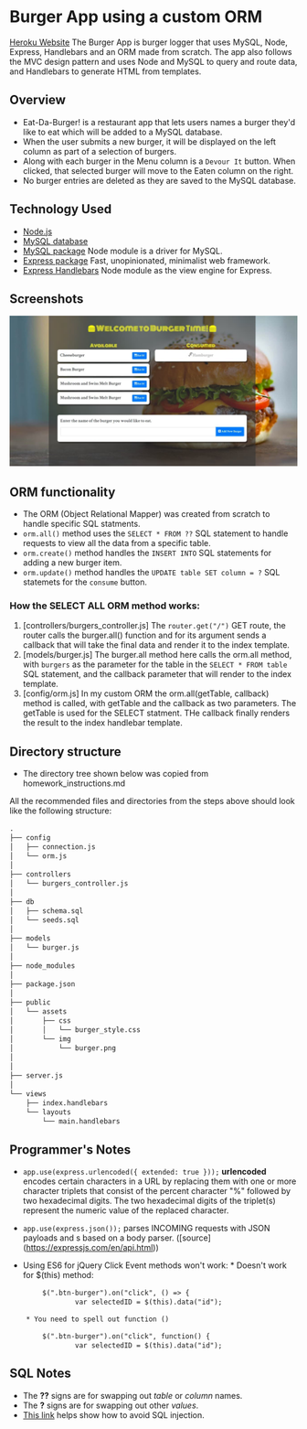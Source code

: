 # Burger App using a custom ORM
[Heroku Website](http://oc-burger.herokuapp.com/)
The Burger App is burger logger that uses MySQL, Node, Express, Handlebars and an ORM made from scratch. The app also follows the MVC design pattern and uses Node and MySQL to query and route data, and Handlebars to generate HTML from templates.

## Overview
* Eat-Da-Burger! is a restaurant app that lets users names a burger they'd like to eat which will be added to a MySQL database.
* When the user submits a new burger, it will be displayed on the left column as part of a selection of burgers.
* Along with each burger in the Menu column is a `Devour It` button. When clicked, that selected burger will move to the Eaten column on the right.
* No burger entries are deleted as they are saved to the MySQL database.

## Technology Used
* [Node.js](https://nodejs.org/)
* [MySQL database](https://www.mysql.com/)
* [MySQL package](https://www.npmjs.com/package/mysql) Node module is a driver for MySQL. 
* [Express package](https://www.npmjs.com/package/express) Fast, unopinionated, minimalist web framework.
* [Express Handlebars](https://www.npmjs.com/package/express-handlebars) Node module as the view engine for Express.

## Screenshots
![Home Page](burger-app-min.jpg)

## ORM functionality
* The ORM (Object Relational Mapper) was created from scratch to handle specific SQL statments.
* `orm.all()` method uses the `SELECT * FROM ??` SQL statement to handle requests to view all the data from a specific table.
* `orm.create()` method handles the `INSERT INTO` SQL statements for adding a new burger item.
* `orm.update()` method handles the `UPDATE table SET column = ?` SQL statemets for the `consume` button.

### How the SELECT ALL ORM method works:
1. [controllers/burgers_controller.js] The `router.get("/")` GET route, the router calls the burger.all() function and for its argument sends a callback that will take the final data and render it to the index template.
2. [models/burger.js] The burger.all method here calls the orm.all method, with `burgers` as the parameter for the table in the `SELECT * FROM table` SQL statement, and the callback parameter that will render to the index template.
3. [config/orm.js] In my custom ORM the orm.all(getTable, callback) method is called, with getTable and the callback as two parameters. The getTable is used for the SELECT statment. THe callback finally renders the result to the index handlebar template.
<!-- 
### How the INSERT ORM method works:
1. When a valid text input has been submitted, the form is sent as a POST method to the `/api/burgers` route.
2. [controllers/burgers_controller.js] the `router.post("/api/burgers")` POST route receives the form data and calls the `burgers.create()` method with `req.body.name` as a parameter.
3. [models.burger.js] The `burger.create(name)` method takes in the name paramenter and callback and sends it to the orm.create() method
4. [config/orm.js] The orm.create(name, callback) method use the name parameter in the `INSERT INTO burgers (name) VALUES (?)` SQL statement as a value for `(?)`
5. After the new burger has been successfully added to the database, the page is reloaded, showing the updated list.
6. [response.json({id: result.insertId})](https://github.com/mysqljs/mysql#getting-the-id-of-an-inserted-row) returns the last insterted row id.
        

### How the UPDATE ORM method works:
1. 

## MVC Design Pattern

-->

## Directory structure

* The directory tree shown below was copied from homework_instructions.md

All the recommended files and directories from the steps above should look like the following structure:

```
.
├── config
│   ├── connection.js
│   └── orm.js
│ 
├── controllers
│   └── burgers_controller.js
│
├── db
│   ├── schema.sql
│   └── seeds.sql
│
├── models
│   └── burger.js
│ 
├── node_modules
│ 
├── package.json
│
├── public
│   └── assets
│       ├── css
│       │   └── burger_style.css
│       └── img
│           └── burger.png
│   
│
├── server.js
│
└── views
    ├── index.handlebars
    └── layouts
        └── main.handlebars
```

## Programmer's Notes
* `app.use(express.urlencoded({ extended: true }));` **urlencoded** encodes certain characters in a URL by replacing them with one or more character triplets that consist of the percent character "%" followed by two hexadecimal digits. The two hexadecimal digits of the triplet(s) represent the numeric value of the replaced character.

* `app.use(express.json());` parses INCOMING requests with JSON payloads and s based on a body parser. ([source] (https://expressjs.com/en/api.html))

* Using ES6 for jQuery Click Event methods won't work:
        * Doesn't work for $(this) method: 
```
        $(".btn-burger").on("click", () => {
                var selectedID = $(this).data("id");
```
        * You need to spell out function ()
```
        $(".btn-burger").on("click", function() {
                var selectedID = $(this).data("id");   
```

## SQL Notes
* The **??** signs are for swapping out *table* or *column* names.
* The **?** signs are for swapping out other *values*.
* [This link](https://en.wikipedia.org/wiki/SQL_injection) helps show how to avoid SQL injection.
